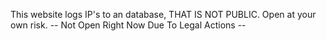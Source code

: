 This website logs IP's to an database, THAT IS NOT PUBLIC. 
Open at your own risk.
-- Not Open Right Now Due To Legal Actions --
